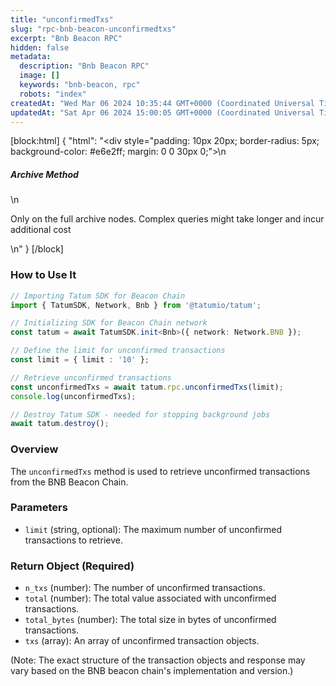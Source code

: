 ```yaml
---
title: "unconfirmedTxs"
slug: "rpc-bnb-beacon-unconfirmedtxs"
excerpt: "Bnb Beacon RPC"
hidden: false
metadata: 
  description: "Bnb Beacon RPC"
  image: []
  keywords: "bnb-beacon, rpc"
  robots: "index"
createdAt: "Wed Mar 06 2024 10:35:44 GMT+0000 (Coordinated Universal Time)"
updatedAt: "Sat Apr 06 2024 15:00:05 GMT+0000 (Coordinated Universal Time)"
---
```

[block:html]
{
  "html": "<div style=\"padding: 10px 20px; border-radius: 5px; background-color: #e6e2ff; margin: 0 0 30px 0;\">\n  <h5>Archive Method</h5>\n  <p>Only on the full archive nodes. Complex queries might take longer and incur additional cost</p>\n</div>"
}
[/block]


### How to Use It

```typescript
// Importing Tatum SDK for Beacon Chain
import { TatumSDK, Network, Bnb } from '@tatumio/tatum';

// Initializing SDK for Beacon Chain network
const tatum = await TatumSDK.init<Bnb>({ network: Network.BNB });

// Define the limit for unconfirmed transactions
const limit = { limit : '10' }; 

// Retrieve unconfirmed transactions
const unconfirmedTxs = await tatum.rpc.unconfirmedTxs(limit);
console.log(unconfirmedTxs);

// Destroy Tatum SDK - needed for stopping background jobs
await tatum.destroy();
```

### Overview

The `unconfirmedTxs` method is used to retrieve unconfirmed transactions from the BNB Beacon Chain.

### Parameters

- `limit` (string, optional): The maximum number of unconfirmed transactions to retrieve.

### Return Object (Required)

- `n_txs` (number): The number of unconfirmed transactions.
- `total` (number): The total value associated with unconfirmed transactions.
- `total_bytes` (number): The total size in bytes of unconfirmed transactions.
- `txs` (array): An array of unconfirmed transaction objects.

(Note: The exact structure of the transaction objects and response may vary based on the BNB beacon chain's implementation and version.)
